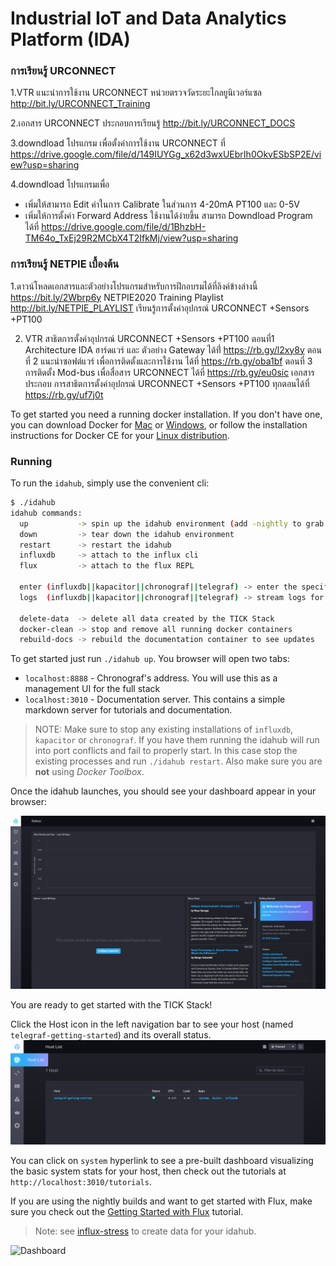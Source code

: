 # Industrial IoT and Data Analytics Platform (IDA)

### การเรียนรู้ URCONNECT

1.VTR แนะนำการใช้งาน URCONNECT
หน่วยตรวจวัดระยะไกลยูนิเวอร์แซล
http://bit.ly/URCONNECT_Training

2.เอกสาร URCONNECT ประกอบการเรียนรู้
http://bit.ly/URCONNECT_DOCS

3.downdload โปรแกรม เพื่อตั้งค่าการใช้งาน URCONNECT ที่ https://drive.google.com/file/d/149IUYGg_x62d3wxUEbrIh0OkvESbSP2E/view?usp=sharing

4.downdload โปรแกรมเพื่อ
- เพิ่มให้สามารถ Edit ค่าในการ Calibrate ในส่วนการ 4-20mA PT100 และ 0-5V
- เพิ่มให้การตั้งค่า Forward Address ใช้งานได้ง่ายขึ้น สามารถ Downdload Program ได้ที่ https://drive.google.com/file/d/1BhzbH-TM64o_TxEj29R2MCbX4T2IfkMj/view?usp=sharing

### การเรียนรู้ NETPIE เบื้องต้น

1.ดาวน์โหลดเอกสารและตัวอย่างโปรแกรมสำหรับการฝึกอบรมได้ที่ลิงค์ข้างล่างนี้
https://bit.ly/2Wbrp6y
NETPIE2020 Training Playlist http://bit.ly/NETPIE_PLAYLIST
เรียนรู้การตั้งค่าอุปกรณ์ URCONNECT +Sensors +PT100

2. VTR สาธิตการตั้งค่าอุปกรณ์ URCONNECT +Sensors +PT100
ตอนที่1 Architecture IDA ฮาร์ดแวร์ และ ตัวอย่าง Gateway ได้ที่่ https://rb.gy/l2xy8y
ตอนที่ 2 แนะนำซอฟต์แวร์ เพื่อการติดตั้งและการใช้งาน ได้ที่ https://rb.gy/oba1bf
ตอนที่ 3 การติดตั้ง Mod-bus เพื่อสื่อสาร URCONNECT ได้ที่ https://rb.gy/eu0sic
เอกสารประกอบ การสาธิตการตั้งค่าอุปกรณ์ URCONNECT +Sensors +PT100 ทุกตอนได้ที่ https://rb.gy/uf7j0t

To get started you need a running docker installation. If you don't have one, you can download Docker for [Mac](https://www.docker.com/docker-mac) or [Windows](https://www.docker.com/docker-windows), or follow the installation instructions for Docker CE for your [Linux distribution](https://docs.docker.com/engine/installation/#server).

### Running

To run the `idahub`, simply use the convenient cli:

```bash
$ ./idahub
idahub commands:
  up           -> spin up the idahub environment (add -nightly to grab the latest nightly builds of InfluxDB and Chronograf)
  down         -> tear down the idahub environment
  restart      -> restart the idahub
  influxdb     -> attach to the influx cli
  flux         -> attach to the flux REPL

  enter (influxdb||kapacitor||chronograf||telegraf) -> enter the specified container
  logs  (influxdb||kapacitor||chronograf||telegraf) -> stream logs for the specified container

  delete-data  -> delete all data created by the TICK Stack
  docker-clean -> stop and remove all running docker containers
  rebuild-docs -> rebuild the documentation container to see updates
```

To get started just run `./idahub up`. You browser will open two tabs:

- `localhost:8888` - Chronograf's address. You will use this as a management UI for the full stack
- `localhost:3010` - Documentation server. This contains a simple markdown server for tutorials and documentation.

> NOTE: Make sure to stop any existing installations of `influxdb`, `kapacitor` or `chronograf`. If you have them running the idahub will run into port conflicts and fail to properly start. In this case stop the existing processes and run `./idahub restart`. Also make sure you are **not** using _Docker Toolbox_.

Once the idahub launches, you should see your dashboard appear in your browser:

![Dashboard](./documentation/static/images/landing-page.png)

You are ready to get started with the TICK Stack!

Click the Host icon in the left navigation bar to see your host (named `telegraf-getting-started`) and its overall status.
![Host List](./documentation/static/images/host-list.png)

You can click on `system` hyperlink to see a pre-built dashboard visualizing the basic system stats for your
host, then check out the tutorials at `http://localhost:3010/tutorials`.

If you are using the nightly builds and want to get started with Flux, make sure you check out the [Getting Started with Flux](./documentation/static/tutorials/flux-getting-started.md) tutorial.

> Note: see [influx-stress](https://github.com/influxdata/influx-stress) to create data for your idahub.

![Dashboard](./documentation/static/images/idahub-dashboard.png)
